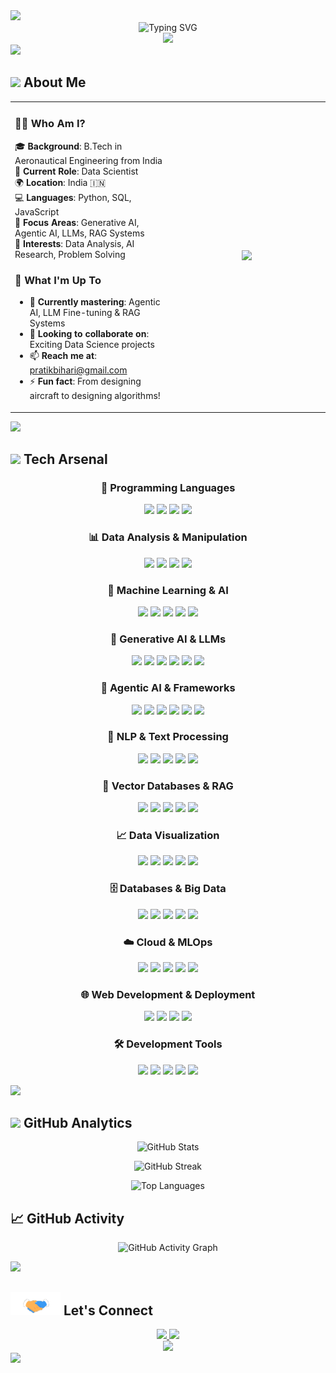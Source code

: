 <img src="https://capsule-render.vercel.app/api?type=waving&color=0:EEFF00,100:a82da8&height=120&section=header&text=Pratik%20Bihari&fontSize=50&fontColor=fff&animation=twinkling&fontAlignY=35" />

<div align="center">
  <img src="https://readme-typing-svg.herokuapp.com?font=Fira+Code&size=22&duration=3000&pause=1000&color=F75C7E&center=true&vCenter=true&width=440&lines=🚀+Data+Science+Enthusiast;🤖+Machine+Learning+Explorer;✈️+Aeronautical+Engineer;💡+AI+Innovation+Seeker" alt="Typing SVG" />
</div>

<div align="center">
  <img src="https://user-images.githubusercontent.com/74038190/225813708-98b745f2-7d22-48cf-9150-083f1b00d6c9.gif" width="500"/>
</div>

<img src="https://user-images.githubusercontent.com/73097560/115834477-dbab4500-a447-11eb-908a-139a6edaec5c.gif">

## <img src="https://media2.giphy.com/media/QssGEmpkyEOhBCb7e1/giphy.gif?cid=ecf05e47a0n3gi1bfqntqmob8g9aid1oyj2wr3ds3mg700bl&rid=giphy.gif" width ="25"> About Me

<table>
<tr>
<td width="50%">

### 👨‍💻 Who Am I?

🎓 **Background**: B.Tech in Aeronautical Engineering from India  
🚀 **Current Role**: Data Scientist  
🌍 **Location**: India 🇮🇳  
💻 **Languages**: Python, SQL, JavaScript  
🔬 **Focus Areas**: Generative AI, Agentic AI, LLMs, RAG Systems  
🎯 **Interests**: Data Analysis, AI Research, Problem Solving  

### 🌟 What I'm Up To

- 🌱 **Currently mastering**: Agentic AI, LLM Fine-tuning & RAG Systems
- 🤝 **Looking to collaborate on**: Exciting Data Science projects
- 📫 **Reach me at**: pratikbihari@gmail.com
- ⚡ **Fun fact**: From designing aircraft to designing algorithms!

</td>
<td width="50%">

<div align="center">
<img src="https://user-images.githubusercontent.com/74038190/229223263-cf2e4b07-2615-4f87-9c38-e37600f8381a.gif" width="400"/>
</div>

</td>
</tr>
</table>

<img src="https://user-images.githubusercontent.com/73097560/115834477-dbab4500-a447-11eb-908a-139a6edaec5c.gif">

## <img src="https://media2.giphy.com/media/QssGEmpkyEOhBCb7e1/giphy.gif?cid=ecf05e47a0n3gi1bfqntqmob8g9aid1oyj2wr3ds3mg700bl&rid=giphy.gif" width ="25"> Tech Arsenal

<div align="center">

### 🐍 Programming Languages
<p>
<img src="https://img.shields.io/badge/Python-FFD43B?style=for-the-badge&logo=python&logoColor=blue" />
<img src="https://img.shields.io/badge/R-276DC3?style=for-the-badge&logo=r&logoColor=white" />
<img src="https://img.shields.io/badge/SQL-4479A1?style=for-the-badge&logo=mysql&logoColor=white" />
<img src="https://img.shields.io/badge/JavaScript-F7DF1E?style=for-the-badge&logo=javascript&logoColor=black" />
</p>

### 📊 Data Analysis & Manipulation
<p>
<img src="https://img.shields.io/badge/Pandas-2C2D72?style=for-the-badge&logo=pandas&logoColor=white" />
<img src="https://img.shields.io/badge/Numpy-777BB4?style=for-the-badge&logo=numpy&logoColor=white" />
<img src="https://img.shields.io/badge/Scipy-8CAAE6?style=for-the-badge&logo=scipy&logoColor=white" />
<img src="https://img.shields.io/badge/Polars-CD792C?style=for-the-badge&logo=polars&logoColor=white" />
</p>

### 🤖 Machine Learning & AI
<p>
<img src="https://img.shields.io/badge/scikit_learn-F7931E?style=for-the-badge&logo=scikit-learn&logoColor=white" />
<img src="https://img.shields.io/badge/TensorFlow-FF6F00?style=for-the-badge&logo=tensorflow&logoColor=white" />
<img src="https://img.shields.io/badge/PyTorch-EE4C2C?style=for-the-badge&logo=pytorch&logoColor=white" />
<img src="https://img.shields.io/badge/Keras-D00000?style=for-the-badge&logo=keras&logoColor=white" />
<img src="https://img.shields.io/badge/XGBoost-FF6600?style=for-the-badge&logo=xgboost&logoColor=white" />
</p>

### 🧠 Generative AI & LLMs
<p>
<img src="https://img.shields.io/badge/OpenAI-412991?style=for-the-badge&logo=openai&logoColor=white" />
<img src="https://img.shields.io/badge/GPT--4-10A37F?style=for-the-badge&logo=openai&logoColor=white" />
<img src="https://img.shields.io/badge/Claude-FF6B35?style=for-the-badge&logo=anthropic&logoColor=white" />
<img src="https://img.shields.io/badge/Gemini-4285F4?style=for-the-badge&logo=google&logoColor=white" />
<img src="https://img.shields.io/badge/Llama-0467DF?style=for-the-badge&logo=meta&logoColor=white" />
<img src="https://img.shields.io/badge/Mistral-FF7000?style=for-the-badge&logo=mistral&logoColor=white" />
</p>

### 🤖 Agentic AI & Frameworks
<p>
<img src="https://img.shields.io/badge/LangChain-1C3C3C?style=for-the-badge&logo=langchain&logoColor=white" />
<img src="https://img.shields.io/badge/LangFlow-FF6B6B?style=for-the-badge&logo=langflow&logoColor=white" />
<img src="https://img.shields.io/badge/AutoGen-0078D4?style=for-the-badge&logo=microsoft&logoColor=white" />
<img src="https://img.shields.io/badge/CrewAI-FF4B4B?style=for-the-badge&logo=crewai&logoColor=white" />
<img src="https://img.shields.io/badge/LlamaIndex-000000?style=for-the-badge&logo=llamaindex&logoColor=white" />
<img src="https://img.shields.io/badge/Haystack-1C1C1C?style=for-the-badge&logo=haystack&logoColor=white" />
</p>

### 📝 NLP & Text Processing
<p>
<img src="https://img.shields.io/badge/spaCy-09A3D5?style=for-the-badge&logo=spacy&logoColor=white" />
<img src="https://img.shields.io/badge/NLTK-154F3C?style=for-the-badge&logo=nltk&logoColor=white" />
<img src="https://img.shields.io/badge/Transformers-FF6F00?style=for-the-badge&logo=huggingface&logoColor=white" />
<img src="https://img.shields.io/badge/Sentence_Transformers-FF6F00?style=for-the-badge&logo=huggingface&logoColor=white" />
<img src="https://img.shields.io/badge/OpenAI_Embeddings-412991?style=for-the-badge&logo=openai&logoColor=white" />
</p>

### 💾 Vector Databases & RAG
<p>
<img src="https://img.shields.io/badge/Pinecone-000000?style=for-the-badge&logo=pinecone&logoColor=white" />
<img src="https://img.shields.io/badge/Chroma-FF6B35?style=for-the-badge&logo=chroma&logoColor=white" />
<img src="https://img.shields.io/badge/Weaviate-00C9A7?style=for-the-badge&logo=weaviate&logoColor=white" />
<img src="https://img.shields.io/badge/FAISS-0467DF?style=for-the-badge&logo=meta&logoColor=white" />
<img src="https://img.shields.io/badge/Qdrant-DC382D?style=for-the-badge&logo=qdrant&logoColor=white" />
</p>

### 📈 Data Visualization
<p>
<img src="https://img.shields.io/badge/Matplotlib-11557C?style=for-the-badge&logo=matplotlib&logoColor=white" />
<img src="https://img.shields.io/badge/Seaborn-3776AB?style=for-the-badge&logo=seaborn&logoColor=white" />
<img src="https://img.shields.io/badge/Plotly-3F4F75?style=for-the-badge&logo=plotly&logoColor=white" />
<img src="https://img.shields.io/badge/Tableau-E97627?style=for-the-badge&logo=tableau&logoColor=white" />
<img src="https://img.shields.io/badge/Power_BI-F2C811?style=for-the-badge&logo=powerbi&logoColor=black" />
</p>

### 🗄️ Databases & Big Data
<p>
<img src="https://img.shields.io/badge/MySQL-005C84?style=for-the-badge&logo=mysql&logoColor=white" />
<img src="https://img.shields.io/badge/PostgreSQL-316192?style=for-the-badge&logo=postgresql&logoColor=white" />
<img src="https://img.shields.io/badge/MongoDB-4EA94B?style=for-the-badge&logo=mongodb&logoColor=white" />
<img src="https://img.shields.io/badge/Apache_Spark-E25A1C?style=for-the-badge&logo=apachespark&logoColor=white" />
<img src="https://img.shields.io/badge/Hadoop-66CCFF?style=for-the-badge&logo=apachehadoop&logoColor=black" />
</p>

### ☁️ Cloud & MLOps
<p>
<img src="https://img.shields.io/badge/AWS-FF9900?style=for-the-badge&logo=amazonaws&logoColor=white" />
<img src="https://img.shields.io/badge/Google_Cloud-4285F4?style=for-the-badge&logo=googlecloud&logoColor=white" />
<img src="https://img.shields.io/badge/Azure-0078D4?style=for-the-badge&logo=microsoftazure&logoColor=white" />
<img src="https://img.shields.io/badge/Docker-2496ED?style=for-the-badge&logo=docker&logoColor=white" />
<img src="https://img.shields.io/badge/MLflow-0194E2?style=for-the-badge&logo=mlflow&logoColor=white" />
</p>

### 🌐 Web Development & Deployment
<p>
<img src="https://img.shields.io/badge/Flask-000000?style=for-the-badge&logo=flask&logoColor=white" />
<img src="https://img.shields.io/badge/FastAPI-009688?style=for-the-badge&logo=fastapi&logoColor=white" />
<img src="https://img.shields.io/badge/Streamlit-FF4B4B?style=for-the-badge&logo=streamlit&logoColor=white" />
<img src="https://img.shields.io/badge/Heroku-430098?style=for-the-badge&logo=heroku&logoColor=white" />
</p>

### 🛠️ Development Tools
<p>
<img src="https://img.shields.io/badge/Jupyter-F37626?style=for-the-badge&logo=jupyter&logoColor=white" />
<img src="https://img.shields.io/badge/VS_Code-007ACC?style=for-the-badge&logo=visualstudiocode&logoColor=white" />
<img src="https://img.shields.io/badge/PyCharm-000000?style=for-the-badge&logo=pycharm&logoColor=white" />
<img src="https://img.shields.io/badge/GIT-E44C30?style=for-the-badge&logo=git&logoColor=white" />
<img src="https://img.shields.io/badge/GitHub-100000?style=for-the-badge&logo=github&logoColor=white" />
</p>

</div>

<img src="https://user-images.githubusercontent.com/73097560/115834477-dbab4500-a447-11eb-908a-139a6edaec5c.gif">

## <img src="https://media.giphy.com/media/iY8CRBdQXODJSCERIr/giphy.gif" width="35"> GitHub Analytics

<p align="center">
<img src="https://github-readme-stats.vercel.app/api?username=pratikbihari&show_icons=true&theme=dark&count_private=true" alt="GitHub Stats" />
</p>

<p align="center">
<img src="https://github-readme-streak-stats.herokuapp.com/?user=pratikbihari&theme=dark" alt="GitHub Streak" />
</p>

<p align="center">
<img src="https://github-readme-stats.vercel.app/api/top-langs/?username=pratikbihari&layout=compact&theme=dark" alt="Top Languages" />
</p>

## 📈 GitHub Activity

<p align="center">
<img src="https://github-readme-activity-graph.vercel.app/graph?username=pratikbihari&theme=github-dark" alt="GitHub Activity Graph" />
</p>

<img src="https://user-images.githubusercontent.com/73097560/115834477-dbab4500-a447-11eb-908a-139a6edaec5c.gif">

## <img src="https://github.com/0xAbdulKhalid/0xAbdulKhalid/raw/main/assets/mdImages/handshake.gif" width ="80"> Let's Connect

<div align="center">
<a href="https://linkedin.com/in/pratika-bihari-96a22a89">
<img src="https://img.shields.io/badge/LinkedIn-0077B5?style=for-the-badge&logo=linkedin&logoColor=white" />
</a>
<a href="mailto:pratikbihari@gmail.com">
<img src="https://img.shields.io/badge/Gmail-D14836?style=for-the-badge&logo=gmail&logoColor=white" />
</a>
</div>

<div align="center">
<img src="https://komarev.com/ghpvc/?username=pratikbihari&label=Profile%20Views&color=brightgreen&style=for-the-badge" />
</div>

<img src="https://capsule-render.vercel.app/api?type=waving&color=gradient&height=100&section=footer" />
